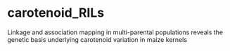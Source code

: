 # carotenoid_RILs
Linkage and association mapping in multi-parental populations reveals the genetic basis underlying carotenoid variation in maize kernels
